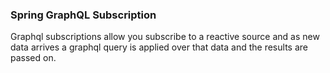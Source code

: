 ### Spring GraphQL Subscription

Graphql subscriptions allow you subscribe to a reactive source and as new data arrives a graphql query is applied over that data and the results are passed on.



